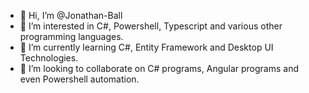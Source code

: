 - 👋 Hi, I’m @Jonathan-Ball
- 👀 I’m interested in C#, Powershell, Typescript and various other programming languages.
- 🌱 I’m currently learning C#, Entity Framework and Desktop UI Technologies.
- 💞️ I’m looking to collaborate on C# programs, Angular programs and even Powershell automation.

<!---
Jonathan-Ball/Jonathan-Ball is a ✨ special ✨ repository because its `README.md` (this file) appears on your GitHub profile.
You can click the Preview link to take a look at your changes.
--->
